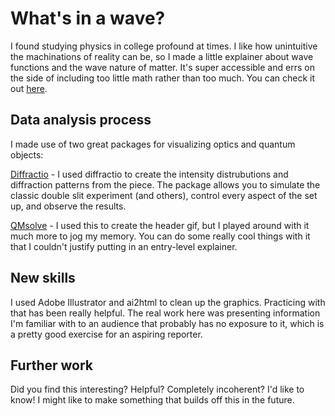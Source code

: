# What's in a wave?

I found studying physics in college profound at times. I like how unintuitive the machinations of reality can be, so I made a little explainer about wave functions and the wave nature of matter. It's super accessible and errs on the side of including too little math rather than too much. You can check it out [here](https://jakeneenan.github.io/waves/).
 
## Data analysis process

I made use of two great packages for visualizing optics and quantum objects:

[Diffractio](https://diffractio.readthedocs.io/en/latest/) - I used diffractio to create the intensity distrubutions and diffraction patterns from the piece. The package allows you to simulate the classic double slit experiment (and others), control every aspect of the set up, and observe the results.

[QMsolve](https://github.com/quantum-visualizations/qmsolve) - I used this to create the header gif, but I played around with it much more to jog my memory. You can do some really cool things with it that I couldn't justify putting in an entry-level explainer.


## New skills

I used Adobe Illustrator and ai2html to clean up the graphics. Practicing with that has been really helpful. The real work here was presenting information I'm familiar with to an audience that probably has no exposure to it, which is a pretty good exercise for an aspiring reporter.

## Further work

Did you find this interesting? Helpful? Completely incoherent? I'd like to know! I might like to make something that builds off this in the future. 
